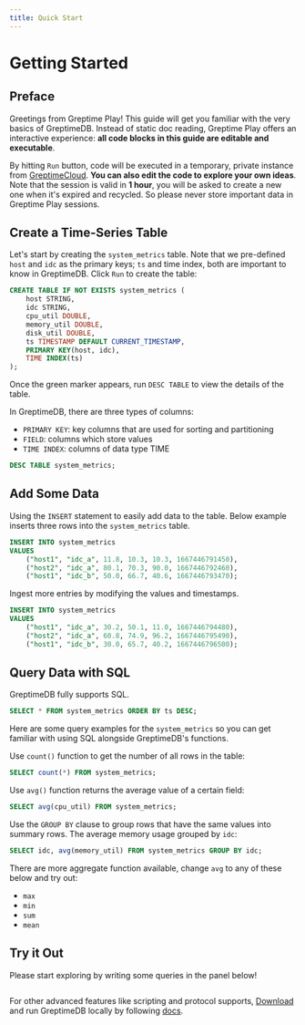 ```yaml
---
title: Quick Start
---
```

# Getting Started

## Preface
Greetings from Greptime Play! This guide will get you familiar with the very
basics of GreptimeDB. Instead of static doc reading, Greptime Play offers an
interactive experience: **all code blocks in this guide are editable and
executable**.

By hitting `Run` button, code will be executed in a temporary, private instance
from [GreptimeCloud](https://greptime.com/product/cloud). **You can also edit
the code to explore your own ideas**. Note that the session is valid in **1
hour**, you will be asked to create a new one when it's expired and recycled. So
please never store important data in Greptime Play sessions.

## Create a Time-Series Table

Let's start by creating the `system_metrics` table. Note that we pre-defined `host`
and `idc` as the primary keys; `ts` and time index, both are important to know
in GreptimeDB. Click `Run` to create the table:


```sql
CREATE TABLE IF NOT EXISTS system_metrics (
    host STRING,
    idc STRING,
    cpu_util DOUBLE,
    memory_util DOUBLE,
    disk_util DOUBLE,
    ts TIMESTAMP DEFAULT CURRENT_TIMESTAMP,
    PRIMARY KEY(host, idc),
    TIME INDEX(ts)
);
```

Once the green marker appears, run `DESC TABLE` to view the details of the table.

In GreptimeDB, there are three types of columns:

- `PRIMARY KEY`: key columns that are used for sorting and partitioning
- `FIELD`: columns which store values
- `TIME INDEX`: columns of data type TIME

```sql
DESC TABLE system_metrics;
```

## Add Some Data

Using the `INSERT` statement to easily add data to the table. 
Below example inserts three rows into the `system_metrics` 
table.


``` sql
INSERT INTO system_metrics
VALUES
    ("host1", "idc_a", 11.8, 10.3, 10.3, 1667446791450),
    ("host2", "idc_a", 80.1, 70.3, 90.0, 1667446792460),
    ("host1", "idc_b", 50.0, 66.7, 40.6, 1667446793470);
```


Ingest more entries by modifying the values and timestamps.


``` sql
INSERT INTO system_metrics
VALUES
    ("host1", "idc_a", 30.2, 50.1, 11.0, 1667446794480),
    ("host2", "idc_a", 60.8, 74.9, 96.2, 1667446795490),
    ("host1", "idc_b", 30.0, 65.7, 40.2, 1667446796500);
```



## Query Data with SQL


GreptimeDB fully supports SQL.


``` sql
SELECT * FROM system_metrics ORDER BY ts DESC;
```


Here are some query examples for the `system_metrics` so you can get familiar
with using SQL alongside GreptimeDB's functions.

Use `count()` function to get the number of all rows in the table:


``` sql
SELECT count(*) FROM system_metrics;
```

Use `avg()` function returns the average value of a certain field:

``` sql
SELECT avg(cpu_util) FROM system_metrics;
```

Use the `GROUP BY` clause to group rows that have the same values into
summary rows. The average memory usage grouped by `idc`:


```sql
SELECT idc, avg(memory_util) FROM system_metrics GROUP BY idc;
```

There are more aggregate function available, change `avg` to any of these below
and try out:

- `max`
- `min`
- `sum`
- `mean`

## Try it Out


Please start exploring by writing some queries in the panel below!


```sql

```


For other advanced features like scripting and protocol supports,
[Download](https://greptime.com/download/) and run GreptimeDB locally by
following [docs](https://docs.greptime.com).
